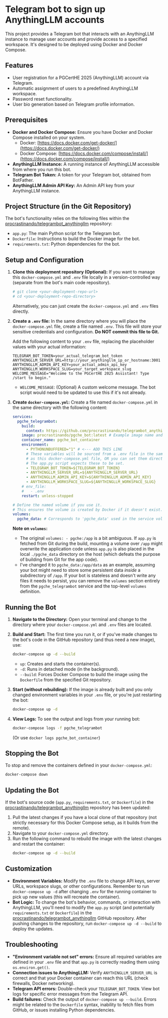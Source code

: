 # Telegram bot to sign up AnythingLLM accounts

This project provides a Telegram bot that interacts with an AnythingLLM instance to manage user accounts and provide access to a specified workspace. It's designed to be deployed using Docker and Docker Compose.

## Features

*   User registration for a PGCertHE 2025 (AnythingLLM) account via Telegram.
*   Automatic assignment of users to a predefined AnythingLLM workspace.
*   Password reset functionality.
*   User bio generation based on Telegram profile information.

## Prerequisites

*   **Docker and Docker Compose:** Ensure you have Docker and Docker Compose installed on your system.
    *   Docker: [https://docs.docker.com/get-docker/](https://docs.docker.com/get-docker/)
    *   Docker Compose: [https://docs.docker.com/compose/install/](https://docs.docker.com/compose/install/)
*   **AnythingLLM Instance:** A running instance of AnythingLLM accessible from where you run this bot.
*   **Telegram Bot Token:** A token for your Telegram bot, obtained from BotFather.
*   **AnythingLLM Admin API Key:** An Admin API key from your AnythingLLM instance.

## Project Structure (in the Git Repository)

The bot's functionality relies on the following files within the [procrastinando/telegrambot_anythingllm](https://github.com/procrastinando/telegrambot_anythingllm) repository:

*   `app.py`: The main Python script for the Telegram bot.
*   `Dockerfile`: Instructions to build the Docker image for the bot.
*   `requirements.txt`: Python dependencies for the bot.

## Setup and Configuration

1.  **Clone this deployment repository (Optional):**
    If you want to manage this `docker-compose.yml` and `.env` file locally in a version-controlled way (separate from the bot's main code repository).
    ```bash
    # git clone <your-deployment-repo-url>
    # cd <your-deployment-repo-directory>
    ```
    Alternatively, you can just create the `docker-compose.yml` and `.env` files directly.

2.  **Create a `.env` file:**
    In the same directory where you will place the `docker-compose.yml` file, create a file named `.env`. This file will store your sensitive credentials and configuration. **Do NOT commit this file to Git.**

    Add the following content to your `.env` file, replacing the placeholder values with your actual information:

    ```env
    TELEGRAM_BOT_TOKEN=your_actual_telegram_bot_token
    ANYTHINGLLM_SERVER_URL=http://your_anythingllm_ip_or_hostname:3001
    ANYTHINGLLM_ADMIN_API_KEY=your_actual_admin_api_key
    ANYTHINGLLM_WORKSPACE_SLUG=your_target_workspace_slug
    WELCOME_MESSAGE="Welcome to the PGCertHE 2025 Assistant! Type /start to begin."
    ```
    *   `WELCOME_MESSAGE`: (Optional) A custom welcome message. The bot script would need to be updated to use this if it's not already.

3.  **Create `docker-compose.yml`:**
    Create a file named `docker-compose.yml` in the same directory with the following content:

    ```yaml
    services:
      pgche_telegrambot:
        build:
          context: https://github.com/procrastinando/telegrambot_anythingllm.git#main 
        image: procrastinando/pgche_bot:latest # Example image name and tag
        container_name: pgche_bot_container
        environment:
          - PYTHONUNBUFFERED="1" # <--- ADD THIS LINE
          # These variables will be sourced from a .env file in the same directory
          # as this docker-compose.yml file, OR you can set them directly here.
          # The app.py script expects these to be set.
          - TELEGRAM_BOT_TOKEN=${TELEGRAM_BOT_TOKEN}
          - ANYTHINGLLM_SERVER_URL=${ANYTHINGLLM_SERVER_URL}
          - ANYTHINGLLM_ADMIN_API_KEY=${ANYTHINGLLM_ADMIN_API_KEY}
          - ANYTHINGLLM_WORKSPACE_SLUG=${ANYTHINGLLM_WORKSPACE_SLUG}
        # env_file:
        #   - .env
        restart: unless-stopped

    # Define the named volume if you use it.
    # This ensures the volume is created by Docker if it doesn't exist.
    volumes:
      pgche_data: # Corresponds to 'pgche_data' used in the service volume mount
    ```
    **Note on `volumes`:**
    *   The original `volumes: - pgche:/app` is a bit ambiguous. If `app.py` is fetched from Git during the build, mounting a volume over `/app` might overwrite the application code unless `app.py` is also placed in the local `./pgche_data` directory on the host (which defeats the purpose of building from Git for the app code).
    *   I've changed it to `pgche_data:/app/data` as an example, assuming your bot might need to store some persistent data *inside* a subdirectory of `/app`. If your bot is stateless and doesn't write any files it needs to persist, you can remove the `volumes` section entirely from the `pgche_telegrambot` service and the top-level `volumes` definition.

## Running the Bot

1.  **Navigate to the Directory:**
    Open your terminal and change to the directory where your `docker-compose.yml` and `.env` files are located.

2.  **Build and Start:**
    The first time you run it, or if you've made changes to the bot's code in the GitHub repository (and thus need a new image), use:
    ```bash
    docker-compose up -d --build
    ```
    *   `up`: Creates and starts the container(s).
    *   `-d`: Runs in detached mode (in the background).
    *   `--build`: Forces Docker Compose to build the image using the `Dockerfile` from the specified Git repository.

3.  **Start (without rebuilding):**
    If the image is already built and you only changed environment variables in your `.env` file, or you're just restarting the bot:
    ```bash
    docker-compose up -d
    ```

4.  **View Logs:**
    To see the output and logs from your running bot:
    ```bash
    docker-compose logs -f pgche_telegrambot
    ```
    (Or use `docker logs pgche_bot_container`)

## Stopping the Bot

To stop and remove the containers defined in your `docker-compose.yml`:
```bash
docker-compose down
```

## Updating the Bot

If the bot's source code (`app.py`, `requirements.txt`, or `Dockerfile`) in the [procrastinando/telegrambot_anythingllm](https://github.com/procrastinando/telegrambot_anythingllm) repository has been updated:

1.  Pull the latest changes if you have a local clone of that repository (not strictly necessary for this Docker Compose setup, as it builds from the remote).
2.  Navigate to your `docker-compose.yml` directory.
3.  Run the following command to rebuild the image with the latest changes and restart the container:
    ```bash
    docker-compose up -d --build
    ```

## Customization

*   **Environment Variables:** Modify the `.env` file to change API keys, server URLs, workspace slugs, or other configurations. Remember to run `docker-compose up -d` after changing `.env` for the running container to pick up new values (this will recreate the container).
*   **Bot Logic:** To change the bot's behavior, commands, or interaction with AnythingLLM, you'll need to modify the `app.py` script (and potentially `requirements.txt` or `Dockerfile`) in the [procrastinando/telegrambot_anythingllm](https://github.com/procrastinando/telegrambot_anythingllm) GitHub repository. After pushing changes to the repository, run `docker-compose up -d --build` to deploy the updates.

## Troubleshooting

*   **"Environment variable not set" errors:** Ensure all required variables are defined in your `.env` file and that `app.py` is correctly reading them using `os.environ.get()`.
*   **Connection issues to AnythingLLM:** Verify `ANYTHINGLLM_SERVER_URL` is correct and that your Docker container can reach this URL (check firewalls, Docker networking).
*   **Telegram API errors:** Double-check your `TELEGRAM_BOT_TOKEN`. View bot logs for specific error messages from the Telegram API.
*   **Build failures:** Check the output of `docker-compose up --build`. Errors might be related to the `Dockerfile` syntax, inability to fetch files from GitHub, or issues installing Python dependencies.
